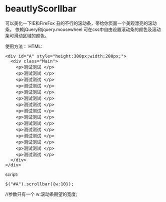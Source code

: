 # beautlyScorllbar
可以美化一下IE和FireFox 丑的不行的滚动条，带给你页面一个美观漂亮的滚动条。
依赖jQuery和jquery.mousewheel 
可在css中自由设置滚动条的颜色及滚动条可滑动区域的颜色。


使用方法：
HTML:
<pre>
&lt;div id="A" style="height:300px;width:200px;"&gt;
  &lt;div class="Main"&gt;
    &lt;p&gt;测试测试 &lt;/p&gt;
    &lt;p&gt;测试测试 &lt;/p&gt;
    &lt;p&gt;测试测试 &lt;/p&gt;
    &lt;p&gt;测试测试 &lt;/p&gt;
    &lt;p&gt;测试测试 &lt;/p&gt;
    &lt;p&gt;测试测试 &lt;/p&gt;
    &lt;p&gt;测试测试 &lt;/p&gt;
    &lt;p&gt;测试测试 &lt;/p&gt;
    &lt;p&gt;测试测试 &lt;/p&gt;
    &lt;p&gt;测试测试 &lt;/p&gt;
    &lt;p&gt;测试测试 &lt;/p&gt;
    &lt;p&gt;测试测试 &lt;/p&gt;
    &lt;p&gt;测试测试 &lt;/p&gt;
    &lt;p&gt;测试测试 &lt;/p&gt;
    &lt;p&gt;测试测试 &lt;/p&gt;
  &lt;/div>
&lt;/div>
</pre>
script:
<pre>
$("#A").scrollbar({w:10});
</pre>
//参数只有一个 w:滚动条期望的宽度;
